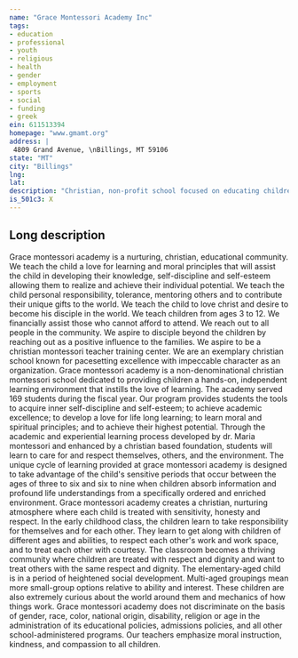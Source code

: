 ```yaml
---
name: "Grace Montessori Academy Inc"
tags:
- education
- professional
- youth
- religious
- health
- gender
- employment
- sports
- social
- funding
- greek
ein: 611513394
homepage: "www.gmamt.org"
address: |
 4809 Grand Avenue, \nBillings, MT 59106
state: "MT"
city: "Billings"
lng: 
lat: 
description: "Christian, non-profit school focused on educating children from pre-school to upper elementary. "
is_501c3: X
---
```


## Long description

Grace montessori academy is a nurturing, christian, educational community. We teach the child a love for learning and moral principles that will assist the child in developing their knowledge, self-discipline and self-esteem allowing them to realize and achieve their individual potential. We teach the child personal responsibility, tolerance, mentoring others and to contribute their unique gifts to the world. We teach the child to love christ and desire to become his disciple in the world. We teach children from ages 3 to 12. We financially assist those who cannot afford to attend. We reach out to all people in the community. We aspire to disciple beyond the children by reaching out as a positive influence to the families. We aspire to be a christian montessori teacher training center. We are an exemplary christian school known for pacesetting excellence with impeccable character as an organization. Grace montessori academy is a non-denominational christian montessori school dedicated to providing children a hands-on, independent learning environment that instills the love of learning. The academy served 169 students during the fiscal year. Our program provides students the tools to acquire inner self-discipline and self-esteem; to achieve academic excellence; to develop a love for life long learning; to learn moral and spiritual principles; and to achieve their highest potential. Through the academic and experiential learning process developed by dr. Maria montessori and enhanced by a christian based foundation, students will learn to care for and respect themselves, others, and the environment. The unique cycle of learning provided at grace montessori academy is designed to take advantage of the child's sensitive periods that occur between the ages of three to six and six to nine when children absorb information and profound life understandings from a specifically ordered and enriched environment. Grace montessori academy creates a christian, nurturing atmosphere where each child is treated with sensitivity, honesty and respect. In the early childhood class, the children learn to take responsibility for themselves and for each other. They learn to get along with children of different ages and abilities, to respect each other's work and work space, and to treat each other with courtesy. The classroom becomes a thriving community where children are treated with respect and dignity and want to treat others with the same respect and dignity. The elementary-aged child is in a period of heightened social development. Multi-aged groupings mean more small-group options relative to ability and interest. These children are also extremely curious about the world around them and mechanics of how things work. Grace montessori academy does not discriminate on the basis of gender, race, color, national origin, disability, religion or age in the administration of its educational policies, admissions policies, and all other school-administered programs. Our teachers emphasize moral instruction, kindness, and compassion to all children. 
